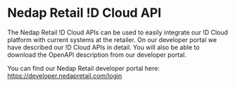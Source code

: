 Nedap Retail !D Cloud API
=========================
The Nedap Retail !D Cloud APIs can be used to easily integrate our !D Cloud platform with current systems at the retailer.
On our developer portal we have described our !D Cloud APIs in detail. You will also be able to download the OpenAPI description from our developer portal.

You can find our Nedap Retail developer portal here: https://developer.nedapretail.com/login
